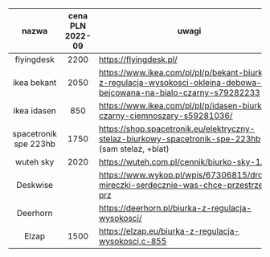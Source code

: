 |         nazwa         | cena PLN 2022-09 | uwagi                                                                                                               |
|:---------------------:|:----------------:|---------------------------------------------------------------------------------------------------------------------|
|      flyingdesk       |       2200       | https://flyingdesk.pl/                                                                                              |
|      ikea bekant      |       2050       | https://www.ikea.com/pl/pl/p/bekant-biurko-z-regulacja-wysokosci-okleina-debowa-bejcowana-na-bialo-czarny-s79282233 |
|      ikea idasen      |       850        | https://www.ikea.com/pl/pl/p/idasen-biurko-czarny-ciemnoszary-s59281036/                                            |
| spacetronik spe 223hb |       1750       | https://shop.spacetronik.eu/elektryczny-stelaz-biurkowy-spacetronik-spe-223hb  (sam stelaż, +blat)                  |
|       wuteh sky       |       2020       | https://wuteh.com.pl/cennik/biurko-sky-1/                                                                           |
|       Deskwise        |                  | https://www.wykop.pl/wpis/67306815/drogie-mireczki-serdecznie-was-chce-przestrzec-prz                               |
|       Deerhorn        |                  | https://deerhorn.pl/biurka-z-regulacja-wysokosci/                                                                   |
|         Elzap         |       1500       | https://elzap.eu/biurka-z-regulacja-wysokosci,c-855                                                                 |
